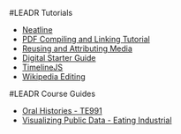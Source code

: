 #LEADR Tutorials
- [Neatline](https://github.com/leadr-msu/neatline-tutorial)
- [PDF Compiling and Linking Tutorial](https://github.com/leadr-msu/pdf-compiling-and-linking-tutorial)
- [Reusing and Attributing Media](https://github.com/leadr-msu/reusing-attributing-media)
- [Digital Starter Guide](https://github.com/leadr-msu/starter-guide)
- [TimelineJS](https://github.com/leadr-msu/timelinejs)
- [Wikipedia Editing](https://github.com/leadr-msu/wikipedia-editing)

#LEADR Course Guides
- [Oral Histories - TE991](https://github.com/leadr-msu/oral-history-publishing-te991)
- [Visualizing Public Data - Eating Industrial](https://github.com/leadr-msu/visualizing-public-data-eating-industrial)